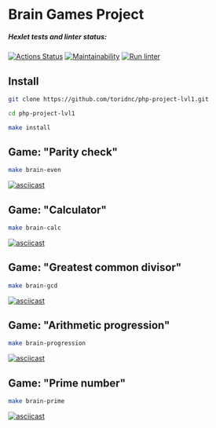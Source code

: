 # Brain Games Project

##### Hexlet tests and linter status:
[![Actions Status](https://github.com/toridnc/php-project-lvl1/workflows/hexlet-check/badge.svg)](https://github.com/toridnc/php-project-lvl1/actions) [![Maintainability](https://api.codeclimate.com/v1/badges/a99a88d28ad37a79dbf6/maintainability)](https://codeclimate.com/github/codeclimate/codeclimate/maintainability) [![Run linter](https://github.com/toridnc/php-project-lvl1/actions/workflows/run-linter.yml/badge.svg)](https://github.com/toridnc/php-project-lvl1/actions)

## Install
```sh
git clone https://github.com/toridnc/php-project-lvl1.git
```
```sh
cd php-project-lvl1
```
```sh
make install
```

## Game: "Parity check"
```sh
make brain-even
```

[![asciicast](https://asciinema.org/a/464796.svg)](https://asciinema.org/a/464796)

## Game: "Calculator"
```sh
make brain-calc
```

[![asciicast](https://asciinema.org/a/464797.svg)](https://asciinema.org/a/464797)

## Game: "Greatest common divisor"
```sh
make brain-gcd
```

[![asciicast](https://asciinema.org/a/464798.svg)](https://asciinema.org/a/464798)

## Game: "Arithmetic progression"
```sh
make brain-progression
```

[![asciicast](https://asciinema.org/a/464801.svg)](https://asciinema.org/a/464801)

## Game: "Prime number"
```sh
make brain-prime
```

[![asciicast](https://asciinema.org/a/464802.svg)](https://asciinema.org/a/464802)
